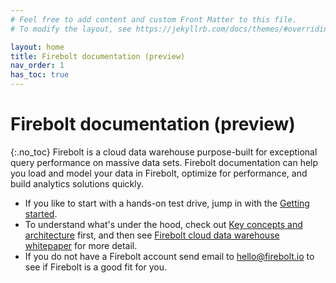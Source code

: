 ```yaml
---
# Feel free to add content and custom Front Matter to this file.
# To modify the layout, see https://jekyllrb.com/docs/themes/#overriding-theme-defaults

layout: home
title: Firebolt documentation (preview)
nav_order: 1
has_toc: true
---
```

# Firebolt documentation (preview)
{:.no_toc}
Firebolt is a cloud data warehouse purpose-built for exceptional query performance on massive data sets. Firebolt documentation can help you load and model your data in Firebolt, optimize for performance, and build analytics solutions quickly.

* If you like to start with a hands-on test drive, jump in with the [Getting started](getting-started.md).
* To understand what's under the hood, check out [Key concepts and architecture](architecture-overview.md) first, and then see [Firebolt cloud data warehouse whitepaper](https://www.firebolt.io/resources/firebolt-cloud-data-warehouse-whitepaper) for more detail.
* If you do not have a Firebolt account send email to hello@firebolt.io to see if Firebolt is a good fit for you.
